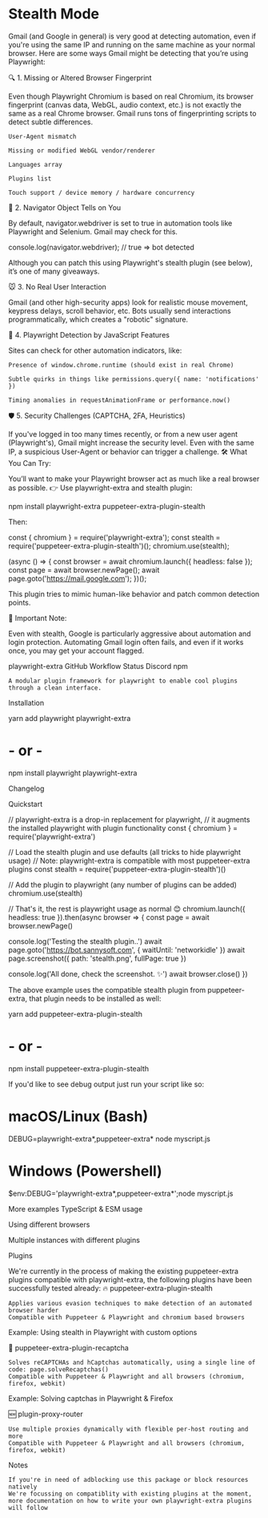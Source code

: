 # Stealth Mode

Gmail (and Google in general) is very good at detecting automation, even if you're using the same IP and running on the same machine as your normal browser. Here are some ways Gmail might be detecting that you’re using Playwright:

🔍 1. Missing or Altered Browser Fingerprint

Even though Playwright Chromium is based on real Chromium, its browser fingerprint (canvas data, WebGL, audio context, etc.) is not exactly the same as a real Chrome browser. Gmail runs tons of fingerprinting scripts to detect subtle differences.

    User-Agent mismatch

    Missing or modified WebGL vendor/renderer

    Languages array

    Plugins list

    Touch support / device memory / hardware concurrency

🧠 2. Navigator Object Tells on You

By default, navigator.webdriver is set to true in automation tools like Playwright and Selenium. Gmail may check for this.

console.log(navigator.webdriver); // true => bot detected

Although you can patch this using Playwright's stealth plugin (see below), it’s one of many giveaways.

🐭 3. No Real User Interaction

Gmail (and other high-security apps) look for realistic mouse movement, keypress delays, scroll behavior, etc. Bots usually send interactions programmatically, which creates a "robotic" signature.

🧪 4. Playwright Detection by JavaScript Features

Sites can check for other automation indicators, like:

    Presence of window.chrome.runtime (should exist in real Chrome)

    Subtle quirks in things like permissions.query({ name: 'notifications' })

    Timing anomalies in requestAnimationFrame or performance.now()

🛡️ 5. Security Challenges (CAPTCHA, 2FA, Heuristics)

If you've logged in too many times recently, or from a new user agent (Playwright's), Gmail might increase the security level. Even with the same IP, a suspicious User-Agent or behavior can trigger a challenge.
🛠️ What You Can Try:

You’ll want to make your Playwright browser act as much like a real browser as possible.
👉 Use playwright-extra and stealth plugin:

npm install playwright-extra puppeteer-extra-plugin-stealth

Then:

const { chromium } = require('playwright-extra');
const stealth = require('puppeteer-extra-plugin-stealth')();
chromium.use(stealth);

(async () => {
  const browser = await chromium.launch({ headless: false });
  const page = await browser.newPage();
  await page.goto('https://mail.google.com');
})();

This plugin tries to mimic human-like behavior and patch common detection points.

🔐 Important Note:

Even with stealth, Google is particularly aggressive about automation and login protection. Automating Gmail login often fails, and even if it works once, you may get your account flagged.

playwright-extra GitHub Workflow Status Discord npm

    A modular plugin framework for playwright to enable cool plugins through a clean interface.

Installation

yarn add playwright playwright-extra
# - or -
npm install playwright playwright-extra

Changelog

Quickstart

// playwright-extra is a drop-in replacement for playwright,
// it augments the installed playwright with plugin functionality
const { chromium } = require('playwright-extra')

// Load the stealth plugin and use defaults (all tricks to hide playwright usage)
// Note: playwright-extra is compatible with most puppeteer-extra plugins
const stealth = require('puppeteer-extra-plugin-stealth')()

// Add the plugin to playwright (any number of plugins can be added)
chromium.use(stealth)

// That's it, the rest is playwright usage as normal 😊
chromium.launch({ headless: true }).then(async browser => {
  const page = await browser.newPage()

  console.log('Testing the stealth plugin..')
  await page.goto('https://bot.sannysoft.com', { waitUntil: 'networkidle' })
  await page.screenshot({ path: 'stealth.png', fullPage: true })

  console.log('All done, check the screenshot. ✨')
  await browser.close()
})

The above example uses the compatible stealth plugin from puppeteer-extra, that plugin needs to be installed as well:

yarn add puppeteer-extra-plugin-stealth
# - or -
npm install puppeteer-extra-plugin-stealth

If you'd like to see debug output just run your script like so:

# macOS/Linux (Bash)
DEBUG=playwright-extra*,puppeteer-extra* node myscript.js

# Windows (Powershell)
$env:DEBUG='playwright-extra*,puppeteer-extra*';node myscript.js

More examples
TypeScript & ESM usage

Using different browsers

Multiple instances with different plugins

Plugins

We're currently in the process of making the existing puppeteer-extra plugins compatible with playwright-extra, the following plugins have been successfully tested already:
🔥 puppeteer-extra-plugin-stealth

    Applies various evasion techniques to make detection of an automated browser harder
    Compatible with Puppeteer & Playwright and chromium based browsers

  Example: Using stealth in Playwright with custom options

🏴 puppeteer-extra-plugin-recaptcha

    Solves reCAPTCHAs and hCaptchas automatically, using a single line of code: page.solveRecaptchas()
    Compatible with Puppeteer & Playwright and all browsers (chromium, firefox, webkit)

  Example: Solving captchas in Playwright & Firefox

🆕 plugin-proxy-router

    Use multiple proxies dynamically with flexible per-host routing and more
    Compatible with Puppeteer & Playwright and all browsers (chromium, firefox, webkit)

Notes

    If you're in need of adblocking use this package or block resources natively
    We're focussing on compatiblity with existing plugins at the moment, more documentation on how to write your own playwright-extra plugins will follow
